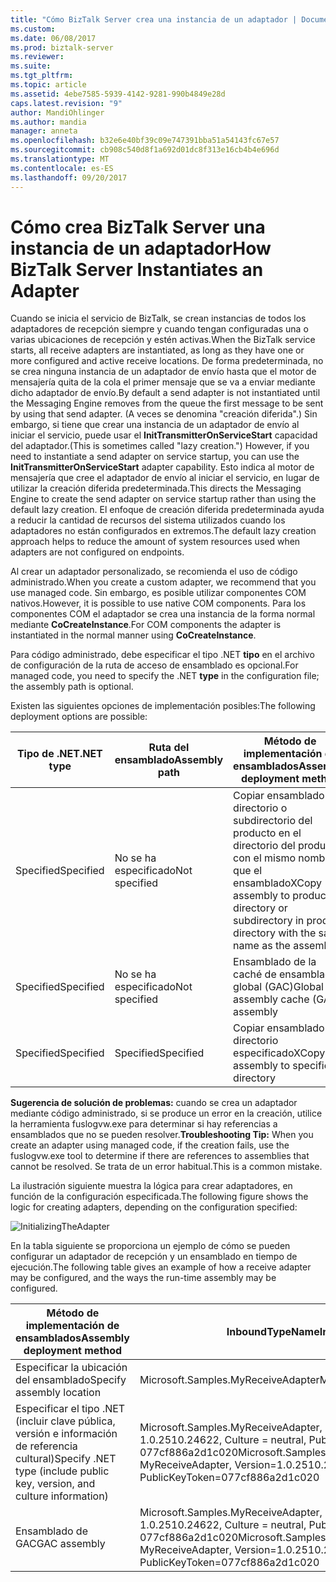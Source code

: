 ```yaml
---
title: "Cómo BizTalk Server crea una instancia de un adaptador | Documentos de Microsoft"
ms.custom: 
ms.date: 06/08/2017
ms.prod: biztalk-server
ms.reviewer: 
ms.suite: 
ms.tgt_pltfrm: 
ms.topic: article
ms.assetid: 4ebe7585-5939-4142-9281-990b4849e28d
caps.latest.revision: "9"
author: MandiOhlinger
ms.author: mandia
manager: anneta
ms.openlocfilehash: b32e6e40bf39c09e747391bba51a54143fc67e57
ms.sourcegitcommit: cb908c540d8f1a692d01dc8f313e16cb4b4e696d
ms.translationtype: MT
ms.contentlocale: es-ES
ms.lasthandoff: 09/20/2017
---
```

# <a name="how-biztalk-server-instantiates-an-adapter"></a><span data-ttu-id="0a027-102">Cómo crea BizTalk Server una instancia de un adaptador</span><span class="sxs-lookup"><span data-stu-id="0a027-102">How BizTalk Server Instantiates an Adapter</span></span>
<span data-ttu-id="0a027-103">Cuando se inicia el servicio de BizTalk, se crean instancias de todos los adaptadores de recepción siempre y cuando tengan configuradas una o varias ubicaciones de recepción y estén activas.</span><span class="sxs-lookup"><span data-stu-id="0a027-103">When the BizTalk service starts, all receive adapters are instantiated, as long as they have one or more configured and active receive locations.</span></span> <span data-ttu-id="0a027-104">De forma predeterminada, no se crea ninguna instancia de un adaptador de envío hasta que el motor de mensajería quita de la cola el primer mensaje que se va a enviar mediante dicho adaptador de envío.</span><span class="sxs-lookup"><span data-stu-id="0a027-104">By default a send adapter is not instantiated until the Messaging Engine removes from the queue the first message to be sent by using that send adapter.</span></span> <span data-ttu-id="0a027-105">(A veces se denomina "creación diferida".) Sin embargo, si tiene que crear una instancia de un adaptador de envío al iniciar el servicio, puede usar el **InitTransmitterOnServiceStart** capacidad del adaptador.</span><span class="sxs-lookup"><span data-stu-id="0a027-105">(This is sometimes called "lazy creation.") However, if you need to instantiate a send adapter on service startup, you can use the **InitTransmitterOnServiceStart** adapter capability.</span></span> <span data-ttu-id="0a027-106">Esto indica al motor de mensajería que cree el adaptador de envío al iniciar el servicio, en lugar de utilizar la creación diferida predeterminada.</span><span class="sxs-lookup"><span data-stu-id="0a027-106">This directs the Messaging Engine to create the send adapter on service startup rather than using the default lazy creation.</span></span> <span data-ttu-id="0a027-107">El enfoque de creación diferida predeterminada ayuda a reducir la cantidad de recursos del sistema utilizados cuando los adaptadores no están configurados en extremos.</span><span class="sxs-lookup"><span data-stu-id="0a027-107">The default lazy creation approach helps to reduce the amount of system resources used when adapters are not configured on endpoints.</span></span>  
  
 <span data-ttu-id="0a027-108">Al crear un adaptador personalizado, se recomienda el uso de código administrado.</span><span class="sxs-lookup"><span data-stu-id="0a027-108">When you create a custom adapter, we recommend that you use managed code.</span></span> <span data-ttu-id="0a027-109">Sin embargo, es posible utilizar componentes COM nativos.</span><span class="sxs-lookup"><span data-stu-id="0a027-109">However, it is possible to use native COM components.</span></span> <span data-ttu-id="0a027-110">Para los componentes COM el adaptador se crea una instancia de la forma normal mediante **CoCreateInstance**.</span><span class="sxs-lookup"><span data-stu-id="0a027-110">For COM components the adapter is instantiated in the normal manner using **CoCreateInstance**.</span></span>  
  
 <span data-ttu-id="0a027-111">Para código administrado, debe especificar el tipo .NET **tipo** en el archivo de configuración de la ruta de acceso de ensamblado es opcional.</span><span class="sxs-lookup"><span data-stu-id="0a027-111">For managed code, you need to specify the .NET **type** in the configuration file; the assembly path is optional.</span></span>  
  
 <span data-ttu-id="0a027-112">Existen las siguientes opciones de implementación posibles:</span><span class="sxs-lookup"><span data-stu-id="0a027-112">The following deployment options are possible:</span></span>  
  
|<span data-ttu-id="0a027-113">Tipo de .NET</span><span class="sxs-lookup"><span data-stu-id="0a027-113">.NET type</span></span>|<span data-ttu-id="0a027-114">Ruta del ensamblado</span><span class="sxs-lookup"><span data-stu-id="0a027-114">Assembly path</span></span>|<span data-ttu-id="0a027-115">Método de implementación de ensamblados</span><span class="sxs-lookup"><span data-stu-id="0a027-115">Assembly deployment method</span></span>|  
|---------------|-------------------|--------------------------------|  
|<span data-ttu-id="0a027-116">Specified</span><span class="sxs-lookup"><span data-stu-id="0a027-116">Specified</span></span>|<span data-ttu-id="0a027-117">No se ha especificado</span><span class="sxs-lookup"><span data-stu-id="0a027-117">Not specified</span></span>|<span data-ttu-id="0a027-118">Copiar ensamblado al directorio o subdirectorio del producto en el directorio del producto con el mismo nombre que el ensamblado</span><span class="sxs-lookup"><span data-stu-id="0a027-118">XCopy assembly to product directory or subdirectory in product directory with the same name as the assembly</span></span>|  
|<span data-ttu-id="0a027-119">Specified</span><span class="sxs-lookup"><span data-stu-id="0a027-119">Specified</span></span>|<span data-ttu-id="0a027-120">No se ha especificado</span><span class="sxs-lookup"><span data-stu-id="0a027-120">Not specified</span></span>|<span data-ttu-id="0a027-121">Ensamblado de la caché de ensamblados global (GAC)</span><span class="sxs-lookup"><span data-stu-id="0a027-121">Global assembly cache (GAC) assembly</span></span>|  
|<span data-ttu-id="0a027-122">Specified</span><span class="sxs-lookup"><span data-stu-id="0a027-122">Specified</span></span>|<span data-ttu-id="0a027-123">Specified</span><span class="sxs-lookup"><span data-stu-id="0a027-123">Specified</span></span>|<span data-ttu-id="0a027-124">Copiar ensamblado al directorio especificado</span><span class="sxs-lookup"><span data-stu-id="0a027-124">XCopy assembly to specified directory</span></span>|  
  
 <span data-ttu-id="0a027-125">**Sugerencia de solución de problemas:** cuando se crea un adaptador mediante código administrado, si se produce un error en la creación, utilice la herramienta fuslogvw.exe para determinar si hay referencias a ensamblados que no se pueden resolver.</span><span class="sxs-lookup"><span data-stu-id="0a027-125">**Troubleshooting Tip:** When you create an adapter using managed code, if the creation fails, use the fuslogvw.exe tool to determine if there are references to assemblies that cannot be resolved.</span></span> <span data-ttu-id="0a027-126">Se trata de un error habitual.</span><span class="sxs-lookup"><span data-stu-id="0a027-126">This is a common mistake.</span></span>  
  
 <span data-ttu-id="0a027-127">La ilustración siguiente muestra la lógica para crear adaptadores, en función de la configuración especificada.</span><span class="sxs-lookup"><span data-stu-id="0a027-127">The following figure shows the logic for creating adapters, depending on the configuration specified:</span></span>  
  
 ![](../core/media/initializingtheadapter.gif "InitializingTheAdapter")  
  
 <span data-ttu-id="0a027-128">En la tabla siguiente se proporciona un ejemplo de cómo se pueden configurar un adaptador de recepción y un ensamblado en tiempo de ejecución.</span><span class="sxs-lookup"><span data-stu-id="0a027-128">The following table gives an example of how a receive adapter may be configured, and the ways the run-time assembly may be configured.</span></span>  
  
|<span data-ttu-id="0a027-129">Método de implementación de ensamblados</span><span class="sxs-lookup"><span data-stu-id="0a027-129">Assembly deployment method</span></span>|<span data-ttu-id="0a027-130">InboundTypeName</span><span class="sxs-lookup"><span data-stu-id="0a027-130">InboundTypeName</span></span>|<span data-ttu-id="0a027-131">InboundAssemblyPath</span><span class="sxs-lookup"><span data-stu-id="0a027-131">InboundAssemblyPath</span></span>|  
|--------------------------------|---------------------|-------------------------|  
|<span data-ttu-id="0a027-132">Especificar la ubicación del ensamblado</span><span class="sxs-lookup"><span data-stu-id="0a027-132">Specify assembly location</span></span>|<span data-ttu-id="0a027-133">Microsoft.Samples.MyReceiveAdapter</span><span class="sxs-lookup"><span data-stu-id="0a027-133">Microsoft.Samples.MyReceiveAdapter</span></span>|<span data-ttu-id="0a027-134">C:\MyAdapter\MyAdapter.dll</span><span class="sxs-lookup"><span data-stu-id="0a027-134">C:\MyAdapter\MyAdapter.dll</span></span>|  
|<span data-ttu-id="0a027-135">Especificar el tipo .NET (incluir clave pública, versión e información de referencia cultural)</span><span class="sxs-lookup"><span data-stu-id="0a027-135">Specify .NET type (include public key, version, and culture information)</span></span>|<span data-ttu-id="0a027-136">Microsoft.Samples.MyReceiveAdapter, MyReceiveAdapter, versión = 1.0.2510.24622, Culture = neutral, PublicKeyToken = 077cf886a2d1c020</span><span class="sxs-lookup"><span data-stu-id="0a027-136">Microsoft.Samples.MyReceiveAdapter, MyReceiveAdapter, Version=1.0.2510.24622, Culture=neutral, PublicKeyToken=077cf886a2d1c020</span></span>|<span data-ttu-id="0a027-137">N/D</span><span class="sxs-lookup"><span data-stu-id="0a027-137">N/A</span></span>|  
|<span data-ttu-id="0a027-138">Ensamblado de GAC</span><span class="sxs-lookup"><span data-stu-id="0a027-138">GAC assembly</span></span>|<span data-ttu-id="0a027-139">Microsoft.Samples.MyReceiveAdapter, MyReceiveAdapter, versión = 1.0.2510.24622, Culture = neutral, PublicKeyToken = 077cf886a2d1c020</span><span class="sxs-lookup"><span data-stu-id="0a027-139">Microsoft.Samples.MyReceiveAdapter, MyReceiveAdapter, Version=1.0.2510.24622, Culture=neutral, PublicKeyToken=077cf886a2d1c020</span></span>|<span data-ttu-id="0a027-140">N/D</span><span class="sxs-lookup"><span data-stu-id="0a027-140">N/A</span></span>|
